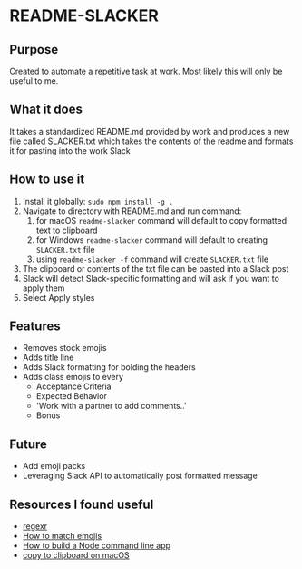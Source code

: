 # README-SLACKER

## Purpose

Created to automate a repetitive task at work. Most likely this will only be useful to me.

## What it does

It takes a standardized README.md provided by work and produces a new file called SLACKER.txt which takes the contents of the readme and formats it for pasting into the work Slack

## How to use it

1. Install it globally:
   `sudo npm install -g .`
2. Navigate to directory with README.md and run command:
   1. for macOS `readme-slacker` command will default to copy formatted text to clipboard
   2. for Windows `readme-slacker` command will default to creating `SLACKER.txt` file
   3. using `readme-slacker -f` command will create `SLACKER.txt` file
3. The clipboard or contents of the txt file can be pasted into a Slack post
4. Slack will detect Slack-specific formatting and will ask if you want to apply them
5. Select Apply styles

## Features

- Removes stock emojis
- Adds title line
- Adds Slack formatting for bolding the headers
- Adds class emojis to every
  - Acceptance Criteria
  - Expected Behavior
  - 'Work with a partner to add comments..'
  - Bonus

## Future

- Add emoji packs
- Leveraging Slack API to automatically post formatted message

## Resources I found useful

- [regexr](https://regexr.com/)
- [How to match emojis](https://www.freecodecamp.org/news/how-to-use-regex-to-match-emoji-including-discord-emotes/)
- [How to build a Node command line app](https://developer.okta.com/blog/2019/06/18/command-line-app-with-nodejs)
- [copy to clipboard on macOS](https://stackoverflow.com/questions/7778539/copy-to-clipboard-in-node-js)
